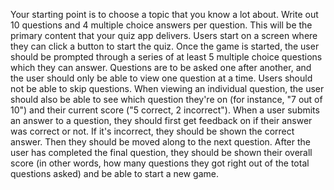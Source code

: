 Your starting point is to choose a topic that you know a lot about. Write out 10 questions and 4 multiple choice answers per question. This will be the primary content that your quiz app delivers.
Users start on a screen where they can click a button to start the quiz.
Once the game is started, the user should be prompted through a series of at least 5 multiple choice questions which they can answer. Questions are to be asked one after another, and the user should only be able to view one question at a time.
Users should not be able to skip questions.
When viewing an individual question, the user should also be able to see which question they're on (for instance, "7 out of 10") and their current score ("5 correct, 2 incorrect").
When a user submits an answer to a question, they should first get feedback on if their answer was correct or not. If it's incorrect, they should be shown the correct answer. Then they should be moved along to the next question.
After the user has completed the final question, they should be shown their overall score (in other words, how many questions they got right out of the total questions asked) and be able to start a new game.